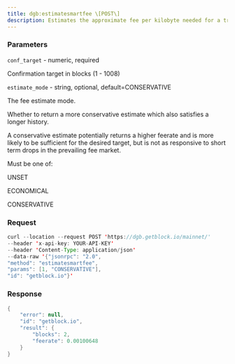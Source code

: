 ```yaml
---
title: dgb:estimatesmartfee \[POST\]
description: Estimates the approximate fee per kilobyte needed for a transaction tobegin confirmation within conf_target blocks if possible and return thenumber of blocks for which the estimate is valid. Uses virtualtransaction size as defined in BIP 141 (witness data is discounted).
---
```


### Parameters


`conf_target` - numeric, required

Confirmation target in blocks (1 - 1008)

`estimate_mode` - string, optional, default=CONSERVATIVE

The fee estimate mode.

Whether to return a more conservative estimate which also satisfies a
longer history.

A conservative estimate potentially returns a higher feerate and is more
likely to be sufficient for the desired target, but is not as responsive
to short term drops in the prevailing fee market.

Must be one of:

UNSET

ECONOMICAL

CONSERVATIVE

### Request

``` java
curl --location --request POST 'https://dgb.getblock.io/mainnet/' 
--header 'x-api-key: YOUR-API-KEY' 
--header 'Content-Type: application/json' 
--data-raw '{"jsonrpc": "2.0",
"method": "estimatesmartfee",
"params": [1, "CONSERVATIVE"],
"id": "getblock.io"}'
```

###  Response

``` java
{
    "error": null,
    "id": "getblock.io",
    "result": {
        "blocks": 2,
        "feerate": 0.00100648
    }
}
```

